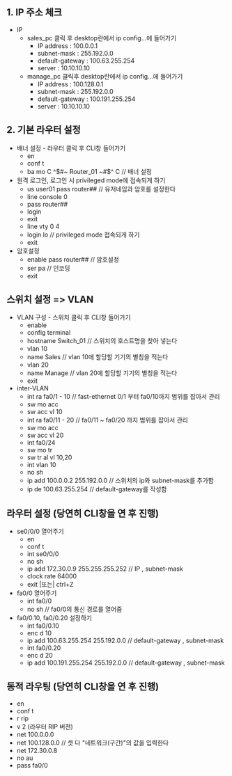 ## 1. IP 주소 체크
- IP
  - sales_pc 클릭 후 desktop란에서 ip config...에 들어가기
    - IP address : 100.0.0.1
    - subnet-mask : 255.192.0.0
    - default-gateway : 100.63.255.254
    - server : 10.10.10.10
  - manage_pc 클릭후 desktop란에서 ip config...에 들어가기
    - IP address : 100.128.0.1
    - subnet-mask : 255.192.0.0
    - default-gateway : 100.191.255.254
    - server : 10.10.10.10

## 2. 기본 라우터 설정
- 배너 설정 - 라우터 클릭 후 CLI창 들어가기
  - en
  - conf t
  - ba mo C ^$#~ Router_01 ~#$^ C // 배너 설정
- 원격 로그인, 로그인 시 privileged mode에 접속되게 하기
  - us user01 pass router## // 유저네임과 암호를 설정한다
  - line console 0
  - pass router##
  - login
  - exit
  - line vty 0 4 
  - login lo // privileged mode 접속되게 하기
  - exit
- 암호설정
  - enable pass router##   // 암호설정
  - ser pa   // 인코딩
  - exit

## 스위치 설정 => VLAN
- VLAN 구성 - 스위치 클릭 후 CLI창 들어가기
  - enable
  - config terminal
  - hostname Switch_01   // 스위치의 호스트명을 찾아 넣는다
  - vlan 10
  - name Sales // vlan 10에 할당할 기기의 별칭을 적는다
  - vlan 20
  - name Manage // vlan 20에 할당할 기기의 별칭을 적는다
  - exit
- inter-VLAN
  - int ra fa0/1 - 10 // fast-ethernet 0/1 부터 fa0/10까지 범위를 잡아서 관리
  - sw mo acc
  - sw acc vl 10
  - int ra fa0/11 - 20         // fa0/11 ~ fa0/20 까지 범위를 잡아서 관리
  - sw mo acc
  - sw acc vl 20
  - int fa0/24 
  - sw mo tr
  - sw tr al vl 10,20
  - int vlan 10
  - no sh
  - ip add 100.0.0.2 255.192.0.0 // 스위치의 ip와 subnet-mask를 추가함
  - ip de 100.63.255.254 // default-gateway를 작성함

## 라우터 설정 (당연히 CLI창을 연 후 진행)
- se0/0/0 열어주기
  - en
  - conf t
  - int se0/0/0
  - no sh
  - ip add 172.30.0.9 255.255.255.252 // IP , subnet-mask
  - clock rate 64000
  - exit |또는| ctrl+Z
- fa0/0 열어주기
  - int fa0/0
  - no sh     // fa0/0의 통신 경로를 열어줌
- fa0/0.10, fa0/0.20 설정하기
  - int fa0/0.10
  - enc d 10
  - ip add 100.63.255.254 255.192.0.0 // default-gateway , subnet-mask
  - int fa0/0.20
  - enc d 20
  - ip add 100.191.255.254 255.192.0.0 // default-gateway , subnet-mask

## 동적 라우팅 (당연히 CLI창을 연 후 진행)
- en
- conf t
- r rip
- v 2 (라우터 RIP 버젼)
- net 100.0.0.0
- net 100.128.0.0  // 셋 다 "네트워크(구간)"의 값을 입력한다
- net 172.30.0.8
- no au
- pass fa0/0